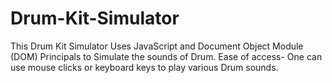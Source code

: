# Drum-Kit-Simulator
This Drum Kit Simulator Uses JavaScript and Document Object Module (DOM) Principals to Simulate the sounds of Drum. 
Ease of access- One can use mouse clicks or keyboard keys to play various Drum sounds.


